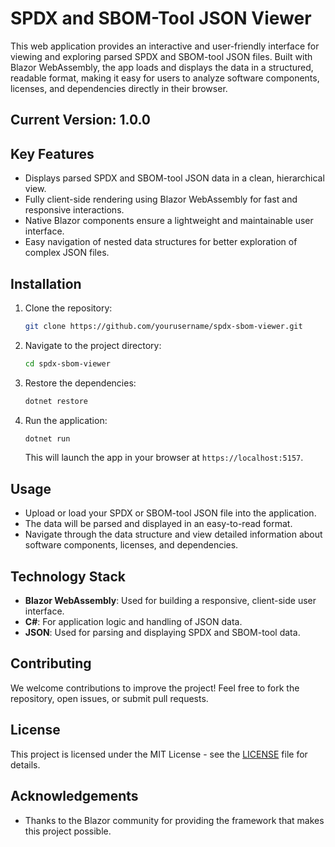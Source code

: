 ﻿
# SPDX and SBOM-Tool JSON Viewer

This web application provides an interactive and user-friendly interface for viewing and exploring parsed SPDX and SBOM-tool JSON files. Built with Blazor WebAssembly, the app loads and displays the data in a structured, readable format, making it easy for users to analyze software components, licenses, and dependencies directly in their browser.

## Current Version: 1.0.0

## Key Features

- Displays parsed SPDX and SBOM-tool JSON data in a clean, hierarchical view.
- Fully client-side rendering using Blazor WebAssembly for fast and responsive interactions.
- Native Blazor components ensure a lightweight and maintainable user interface.
- Easy navigation of nested data structures for better exploration of complex JSON files.

## Installation

1. Clone the repository:
   ```bash
   git clone https://github.com/yourusername/spdx-sbom-viewer.git
   ```

2. Navigate to the project directory:
   ```bash
   cd spdx-sbom-viewer
   ```

3. Restore the dependencies:
   ```bash
   dotnet restore
   ```

4. Run the application:
   ```bash
   dotnet run
   ```

   This will launch the app in your browser at `https://localhost:5157`.

## Usage

- Upload or load your SPDX or SBOM-tool JSON file into the application.
- The data will be parsed and displayed in an easy-to-read format.
- Navigate through the data structure and view detailed information about software components, licenses, and dependencies.

## Technology Stack

- **Blazor WebAssembly**: Used for building a responsive, client-side user interface.
- **C#**: For application logic and handling of JSON data.
- **JSON**: Used for parsing and displaying SPDX and SBOM-tool data.

## Contributing

We welcome contributions to improve the project! Feel free to fork the repository, open issues, or submit pull requests.

## License

This project is licensed under the MIT License - see the [LICENSE](LICENSE.txt) file for details.

## Acknowledgements

- Thanks to the Blazor community for providing the framework that makes this project possible.
